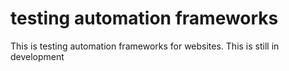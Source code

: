 # testing automation frameworks
 This is testing automation frameworks for websites.
This is still in development 
